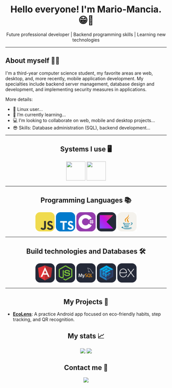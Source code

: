 <h1 align="center"> Hello everyone! I'm Mario-Mancia. 😁👋</h1>
<p align="center"> Future professional developer | Backend programming skills | Learning new technologies </p>

---

## About myself 🧑🏻

I'm a third-year computer science student, my favorite areas are web, desktop, and, more recently, mobile application development. My specialties include backend server management, database design and development, and implementing security measures in applications.

More details: 

- 🐧 Linux user...
- 🌱 I’m currently learning...
- 💻 I’m looking to collaborate on web, mobile and desktop projects...
- 😎 Skills: Database administration (SQL), backend development...

---

<h2 align="center"> Systems I use 🖥️ </h2>

<p align="center">
    <img 
        src="https://raw.githubusercontent.com/tandpfun/skill-icons/refs/heads/main/icons/Arch-Dark.svg" 
        width="60" 
        height="60"
    >
    <img 
        src="https://raw.githubusercontent.com/tandpfun/skill-icons/refs/heads/main/icons/Windows-Dark.svg"
        width="60"
        height="60"
    >
</p>

---

<h2 align="center"> Programming Languages 📚 </h2>

<p align="center">
    <img
        src="https://raw.githubusercontent.com/tandpfun/skill-icons/refs/heads/main/icons/JavaScript.svg"
        width="60"
        height="60"
    >
    <img
        src="https://raw.githubusercontent.com/tandpfun/skill-icons/refs/heads/main/icons/TypeScript.svg"
        width="60"
        height="60"
    >
    <img
        src="https://raw.githubusercontent.com/tandpfun/skill-icons/refs/heads/main/icons/CS.svg"
        width="60"
        height="60"
    >
    <img
        src="https://raw.githubusercontent.com/tandpfun/skill-icons/refs/heads/main/icons/Kotlin-Dark.svg"
        width="60"
        height="60"
    >
    <img
        src="https://raw.githubusercontent.com/tandpfun/skill-icons/refs/heads/main/icons/Java-Light.svg"
        width="60"
        height="60"
    >
</p>

---

<h2 align="center"> Build technologies and Databases 🛠️ </h2>

<p align="center">
    <img
        src="https://raw.githubusercontent.com/tandpfun/skill-icons/refs/heads/main/icons/Angular-Dark.svg"
        width="60"
        height="60"
    >
    <img
        src="https://raw.githubusercontent.com/tandpfun/skill-icons/refs/heads/main/icons/NodeJS-Dark.svg"
        width="60"
        height="60"
    >
    <img
        src="https://raw.githubusercontent.com/tandpfun/skill-icons/refs/heads/main/icons/MySQL-Dark.svg"
        width="60"
        height="60"
    >
    <img
        src="https://raw.githubusercontent.com/tandpfun/skill-icons/refs/heads/main/icons/Sequelize-Dark.svg"
        width="60"
        height="60"
    >
    <img
        src="https://raw.githubusercontent.com/tandpfun/skill-icons/refs/heads/main/icons/ExpressJS-Dark.svg"
        width="60"
        height="60"
    >
</p>

---

<h2 align="center"> My Projects 🚀 </h2>

- [**EcoLens**](https://github.com/Mario-Mancia/EcoLens-App): A practice Android app focused on eco-friendly habits, step tracking, and QR recognition.


<h2 align="center"> My stats 📈 </h2>

<p align="center">
  <img src="https://github-readme-stats.vercel.app/api?username=Mario-Mancia&show_icons=true&theme=radical" width="400"/>
  <img src="https://github-readme-stats.vercel.app/api/top-langs/?username=Mario-Mancia&layout=compact&theme=radical" width="300"/>
</p>

<h2 align="center"> Contact me 📧 </h2>

<p align="center">
    <a href="mailto:mrmancia1999@gmail.com">
    <img src="https://img.shields.io/badge/-Email-%23333?style=for-the-badge&logo=gmail&logoColor=red"/>
    </a>
</p>
